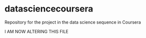 datasciencecoursera
===================

Repository for the project in the data science sequence in Coursera

I AM NOW ALTERING THIS FILE

